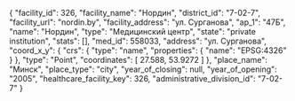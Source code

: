 {
    "facility_id": 326,
    "facility_name": "Нордин",
    "district_id": "7-02-7",
    "facility_url": "nordin.by",
    "facility_address": "ул. Сурганова",
    "ap_1": "47Б",
    "name": "Нордин",
    "type": "Медицинский центр",
    "state": "private institution",
    "stats": [],
    "med_id": 558033,
    "address": "ул. Сурганова",
    "coord_x_y": {
        "crs": {
            "type": "name",
            "properties": {
                "name": "EPSG:4326"
            }
        },
        "type": "Point",
        "coordinates": [
            27.588,
            53.9272
        ]
    },
    "place_name": "Минск",
    "place_type": "city",
    "year_of_closing": null,
    "year_of_opening": "2005",
    "healthcare_facility_key": 326,
    "administrative_division_id": "7-02-7"
}